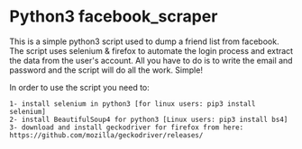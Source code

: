# Python3 facebook_scraper

This is a simple python3 script used to dump a friend list from facebook. The script uses selenium & firefox to automate the login process and extract the data from the user's account. All you have to do is to write the email and password and the script will do all the work. Simple!

In order to use the script you need to:

    1- install selenium in python3 [for linux users: pip3 install selenium]
    2- install BeautifulSoup4 for python3 [Linux users: pip3 install bs4]
    3- download and install geckodriver for firefox from here: https://github.com/mozilla/geckodriver/releases/

